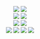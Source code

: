 <div align="center">
  <img src="https://img.shields.io/badge/Kotlin-7F52FF?style=flat&logo=HTML5&logoColor=white" />
  <img src="https://img.shields.io/badge/Python-3776AB?style=flat&logo=HTML5&logoColor=white" />
  <br>
	<img src="https://img.shields.io/badge/Android-3DDC84?style=flat&logo=CSS3&logoColor=white" />
  <img src="https://img.shields.io/badge/AndroidStudio-3DDC84?style=flat&logo=CSS3&logoColor=white" />
  <br>
  <img src="https://img.shields.io/badge/TensorFlow-FF6F00?style=flat&logo=CSS3&logoColor=white" />
  <img src="https://img.shields.io/badge/VisualStudioCode-007ACC?style=flat&logo=CSS3&logoColor=white" />
  <br>
  <img src="https://img.shields.io/badge/confluence-172B4D?style=flat&logo=CSS3&logoColor=white" />
  <img src="https://img.shields.io/badge/Discord-5865F2?style=flat&logo=CSS3&logoColor=white" />
  <img src="https://img.shields.io/badge/Slack-4A154B?style=flat&logo=CSS3&logoColor=white" />
  <img src="https://img.shields.io/badge/GitHub-181717?style=flat&logo=CSS3&logoColor=white" />
</div>

